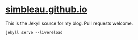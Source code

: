 # [simbleau.github.io](https://simbleau.github.io)

This is the Jekyll source for my blog. Pull requests welcome.

```shell
jekyll serve --livereload
```
